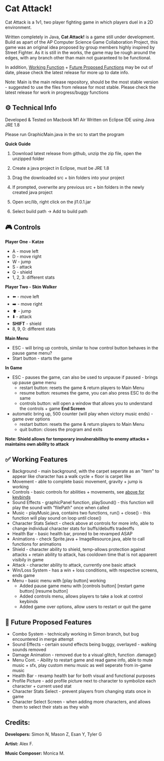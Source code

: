 # Cat Attack!
Cat Attack is a 1v1, two player fighting game in which players duel in a 2D environment. 

Written completely in Java, **Cat Attack!** is a game still under development. Build as apart of the AP Computer Science Game Collaboration Project, this game was an original idea proposed by group members highly inspired by Street Fighter. 
As it is still in the works, the game may be rough around the edges, with any branch other than main not guaranteed to be functional. 

In addition, [Working Function](https://github.com/EmperorMurfy/Cat_Attack/tree/main?tab=readme-ov-file#-working-features) + [Future Proposed Functions](https://github.com/EmperorMurfy/Cat_Attack/tree/main?tab=readme-ov-file#-working-features) may be out of date, please check the latest release for more up to date info. 

Note: Main is the main release repository, should be the most stable version - suggested to use the files from release for most stable. 
Please check the latest release for work in progress/buggy functions

## ⚙️ Technical Info
Developed & Tested on Macbook M1 Air 
Written on Eclipse IDE using Java JRE 1.8

Please run GraphicMain.java in the src to start the program

**Quick Guide**
1) Download latest release from github, unzip the zip file, open the unzipped folder

2) Create a java project in Eclipse, must be JRE 1.8

3) Drag the downloaded src + bin folders into your project

4) If prompted, overwrite any previous src + bin folders in the newly created java project

5) Open src/lib, right click on the jl1.0.1.jar

6) Select build path -> Add to build path 

## 🎮 Controls 
**Player One - Katze** 
* A - move left
* D - move right 
* W - jump
* S - attack
* Q - shield 
* 1, 2, 3: different stats

**Player Two - Skin Walker**
* ⬅️ - move left
* ➡️ - move right
* ⬆️ - jump
* ⬇️ - attack
* **SHIFT** - shield
* 8, 9, 0: different stats

**Main Menu**
* ESC - will bring up controls, similar to how control button behaves in the pause game menu?
* Start button - starts the game

**In Game**
* ESC - pauses the game, can also be used to unpause if paused - brings up pause game menu
     - restart button: resets the game & return players to Main Menu
     - resume button: resumes the game, you can also press ESC to do the same
     - controls button: will open a window that allows you to understand the controls + game
**End Screen**
* automatic bring up, 500 counter (will play when victory music ends) - game over options
  - restart button: resets the game & return players to Main Menu
  - quit button: closes the program and exits





**Note: Shield allows for temporary invulnerabilituy to enemy attacks + maintains own ability to attack**

## ✅ Working Features
* Background - main background, with the carpet seperate as an "item" to appear like character has a walk cycle + floor is carpet like
* Movement - able to complete basic movement, gravity + jump is working
* Controls - basic controls for abilities + movements, see [above for keybinds](https://github.com/EmperorMurfy/Cat_Attack/tree/main?tab=readme-ov-file#-controls)
* Sound Effects - graphicPanel function, playSound() - this function will play the sound with "filePath" once when called
* Music - playMusic.java, contains two functions, run() + close() - this function will play sound on loop until close()
* Character Stats Select - check above at controls for more info, able to change individual character stats for buffs/debuffs tradeoffs
* Health Bar - basic health bar, proned to be revamped ASAP
* Animations - check Sprite.java + ImageResource.java, able to call functions for animations 
* Shield - character ability to shield, temp-allows protection against attacks + retain ability to attack, has cooldown time that is not apparent visibily in game
* Attack - character ability to attack, currently one basic attack
* Win/Loss System - has a win + loss conditions, with respective screens, ends game
* Menu - basic menu with [play button] working
  -  Added pause game menu with [controls button] [restart game button] [resume button]
  - Added controls menu, allows players to take a look at control keybinds
  - Added game over options, allow users to restart or quit the game



## 🔮 Future Proposed Features
* Combo System - technically working in Simon branch, but bug encountered in merge attempt
* Sound Effects - certain sound effects being buggy, overlayed - walking sounds removed
* Damage Animation - removed due to a visual glitch, function .damage() 
* Menu Cont. - Ability to restart game and read game info, able to mute music + sfx, play custom menu music as well seperate from in-game music
* Health Bar - revamp health bar for both visual and functional purposes
* Profile Picture - add profile picture next to character to symbolize each character + current used stat
* Character Stats Select - prevent players from changing stats once in game 
* Character Select Screen - when adding more characters, and allows them to select their stats as they wish




## Credits:

**Developers:**
Simon N, Mason Z, Esan Y, Tyler G

**Artist:**
Alex F.

**Music Composer:**
Monica M.





